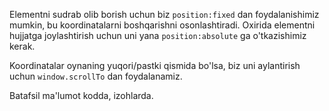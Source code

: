 Elementni sudrab olib borish uchun biz `position:fixed` dan foydalanishimiz mumkin, bu koordinatalarni boshqarishni osonlashtiradi. Oxirida elementni hujjatga joylashtirish uchun uni yana `position:absolute` ga o'tkazishimiz kerak.

Koordinatalar oynaning yuqori/pastki qismida bo'lsa, biz uni aylantirish uchun `window.scrollTo` dan foydalanamiz.

Batafsil ma'lumot kodda, izohlarda.
